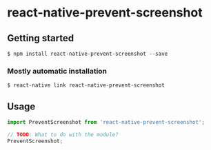 # react-native-prevent-screenshot

## Getting started

`$ npm install react-native-prevent-screenshot --save`

### Mostly automatic installation

`$ react-native link react-native-prevent-screenshot`

## Usage
```javascript
import PreventScreenshot from 'react-native-prevent-screenshot';

// TODO: What to do with the module?
PreventScreenshot;
```
